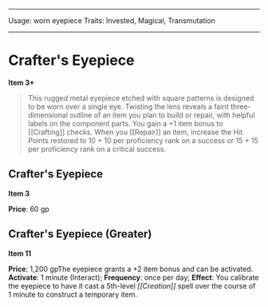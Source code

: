 
---
Usage: worn eyepiece
Traits: Invested, Magical, Transmutation

---

# Crafter's Eyepiece

**Item 3+**

> This rugged metal eyepiece etched with square patterns is designed to be worn over a single eye. Twisting the lens reveals a faint three-dimensional outline of an item you plan to build or repair, with helpful labels on the component parts. You gain a +1 item bonus to [[Crafting]] checks. When you [[Repair]] an item, increase the Hit Points restored to 10 + 10 per proficiency rank on a success or 15 + 15 per proficiency rank on a critical success.

## Crafter's Eyepiece

**Item 3**

**Price**: 60 gp

## Crafter's Eyepiece (Greater)

**Item 11**

**Price**: 1,200 gpThe eyepiece grants a +2 item bonus and can be activated.
**Activate**: 1 minute (Interact);
**Frequency**: once per day;
**Effect**: You calibrate the eyepiece to have it cast a 5th-level *[[Creation]]* spell over the course of 1 minute to construct a temporary item.
